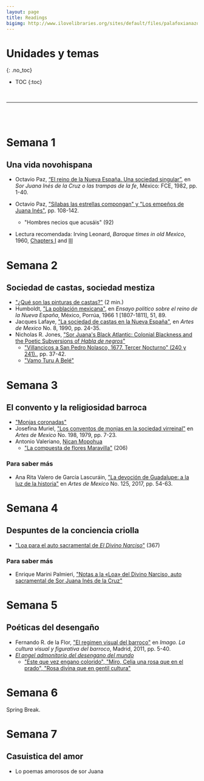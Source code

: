 ```yaml
---
layout: page
title: Readings
bigimg: http://www.ilovelibraries.org/sites/default/files/palafoxianazoom.png
---
```


# Unidades y temas
{: .no_toc}

* TOC
{:toc}

<br>
<hr>
<br>
<br>

# Semana 1 

## Una vida novohispana

- Octavio Paz, [“El reino de la Nueva España. Una sociedad singular”](https://bushare-my.sharepoint.com/:b:/g/personal/dhcg_bu_edu/EfPDFZ22JN5OpIJZlNWEVdgBwX1Npk9AGaqQUjbTT6AtUA?e=TZ3UOK), en *Sor Juana Inés de la Cruz o las trampas de la fe*, México: FCE, 1982, pp. 1-40.
- Octavio Paz, ["Sílabas las estrellas compongan" y "Los empeños de Juana Inés"](https://bushare-my.sharepoint.com/:b:/g/personal/dhcg_bu_edu/ESQjtjzKqsJKioFrw934OUEB2UDOOHB32vfJTy_bm_NxUw?e=oswUTL), pp. 108-142.
    - <i class="fas fa-feather"></i> "Hombres necios que acusáis" (92)

- Lectura recomendada: Irving Leonard, *Baroque times in old Mexico*, 1960,  [Chapters I](https://bushare-my.sharepoint.com/:b:/g/personal/dhcg_bu_edu/EXYHh3nvYPdIgGyeMfob2CcBA9YmZCfgVkuYygoVd045sg?e=3gwhIJ) and [III](https://bushare-my.sharepoint.com/:b:/g/personal/dhcg_bu_edu/EWXJZa2EhdpEr_EyR3UmjYoBJO8_0HxdJB2tXCZBDYkJUw?e=Z1mkWf)

# Semana 2
## Sociedad de castas, sociedad mestiza

- <i class="fab fa-youtube"></i> ["¿Qué son las pinturas de castas?"](https://youtu.be/yk6fAcqfvEk) (2 min.)
- Humboldt, ["La población mexicana"](https://bushare-my.sharepoint.com/:b:/g/personal/dhcg_bu_edu/ET-dB2ee8wRLj2EBYk6HPSwBPhCMPQJwkTbsUSVepMDupg?e=QiVfEP), en *Ensayo político sobre el reino de la Nueva España*, México, Porrúa, 1966 1
[1807-1811], 51, 89.
- Jacques Lafaye, ["La sociedad de castas en la Nueva España"]( http://ezproxy.bu.edu/login?url=https://www.jstor.org/stable/24326827 ), en *Artes de Mexico* No. 8, 1990, pp. 24-35.
- Nicholas R. Jones, ["Sor Juana's Black Atlantic: Colonial Blackness and the Poetic Subversions of *Habla de negros*"](https://www.google.com/url?sa=t&rct=j&q=&esrc=s&source=web&cd=&ved=2ahUKEwi6mZj_1Mj1AhVQjYkEHW2DBFEQFnoECAcQAQ&url=https%3A%2F%2Fmuse.jhu.edu%2Farticle%2F700593%2Fpdf&usg=AOvVaw2g2W-vGpRPSPx_IM__asF9)
    - <i class="fas fa-feather"></i> ["Villancicos a San Pedro Nolasco, 1677. Tercer Nocturno" (240 y 241).](https://bushare-my.sharepoint.com/:b:/g/personal/dhcg_bu_edu/EWS__NEJc8xEm-SK5HYAHuIBZaQwZHn2jaBVZFzwRJ4_Zg?e=gj91Xk), pp. 37-42.
    - <i class="fas fa-music"></i> ["Vamo Turu A Belé"](https://youtu.be/mZc_OmGwaxg)

# Semana 3
## El convento y la religiosidad barroca

- <i class="fab fa-youtube"></i> ["Monjas coronadas"](https://youtu.be/wnylNhdtx-Q)
- Josefina Muriel, ["Los conventos de monjas en la sociedad virreinal"](https://bushare-my.sharepoint.com/:b:/g/personal/dhcg_bu_edu/EYgRw9KflY9AjyJXAV6PZF4BtIw_uZdXvMPa48A0DfrtXg?e=aE1I0I) en *Artes de Mexico* No. 198, 1979, pp. 7-23.
- Antonio Valeriano, [Nican Mopohua](https://bushare-my.sharepoint.com/:b:/g/personal/dhcg_bu_edu/ERFq1dozDdBMn16lYaR5gbMBGX7r2A4bDusZ4m5wVNU72w?e=GDktDp)
    - <i class="fas fa-feather"></i> ["La compuesta de flores Maravilla"](https://bushare-my.sharepoint.com/:b:/g/personal/dhcg_bu_edu/EXRxsgepmypGjSL2MeMEDu4BlcoU_x-w03HAM4uQyF0F9g?e=Q2SEhK) (206)

### Para saber más

-  Ana Rita Valero de García Lascuráin, ["La devoción de Guadalupe: a la luz de la historia"]() en *Artes de Mexico* No. 125, 2017, pp. 54-63. 

# Semana 4
## Despuntes de la conciencia criolla

- <i class="fas fa-feather"></i> ["Loa para el auto sacramental de *El Divino Narciso*"]() (367)

### Para saber más

- Enrique Marini Palmieri, ["Notas a la «Loa» del Divino Narciso, auto sacramental de Sor Juana Inés de la Cruz"](https://pdfs.semanticscholar.org/03f0/5fb9ac25560c8fbbf5462e7ff3641691594f.pdf)

# Semana 5 
## Poéticas del desengaño

- Fernando R. de la Flor, ["El regimen visual del barroco"]() en *Imago. La cultura visual y figurativa del barroco*, Madrid, 2011, pp. 5-40.
- [*El angel admonitorio del desengano del mundo*]()
    - <i class="fas fa-feather"></i> ["Este que vez engano colorido", "Miro, Celia una rosa que en el prado", "Rosa divina que en gentil cultura"]() 

# Semana 6 

Spring Break.

# Semana 7
## Casuistica del amor

- Lo poemas amorosos de sor Juana

 
